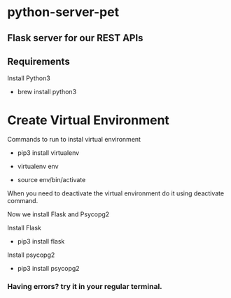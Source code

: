# python-server-pet
## Flask server for our REST APIs

## Requirements

Install Python3
- brew install python3



# Create Virtual Environment
Commands to run to instal virtual environment
- pip3 install virtualenv

- virtualenv env

- source env/bin/activate

When you need to deactivate the virtual environment do it using deactivate command.

Now we install Flask and Psycopg2

Install Flask
- pip3 install flask

Install psycopg2
- pip3 install psycopg2


### Having errors? try it in your regular terminal.




